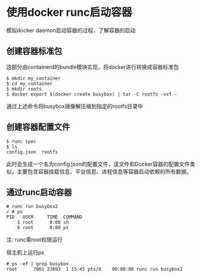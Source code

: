 # 使用docker runc启动容器
模拟docker daemon启动容器的过程，了解容器的启动

## 创建容器标准包
这部分由containerd的bundle模块实现，将docker进行转换成容器标准包

```
$ mkdir my_container
$ cd my_container
$ mkdir roots
$ docker export $(docker create busybox) | tar -C rootfs -vxf - 
```

通过上述命令将busybox镜像解压缩到指定的rootfs目录中

## 创建容器配置文件

```
$ runc spec
$ ls
config.json  rootfs
```

此时会生成一个名为config.json的配置文件，该文件和Docker容器的配置文件类似，主要包含容器挂载信息、平台信息、进程信息等容器启动依赖的所有数据。

## 通过runc启动容器

```
# runc run busybox2
/ # ps
PID   USER     TIME  COMMAND
    1 root      0:00 sh
    6 root      0:00 ps
```

注: runc需root权限运行

宿主机上运行ps

```
# ps -ef | grep busybox
root      7061 23893  1 15:45 pts/0    00:00:00 runc run busybox2
```